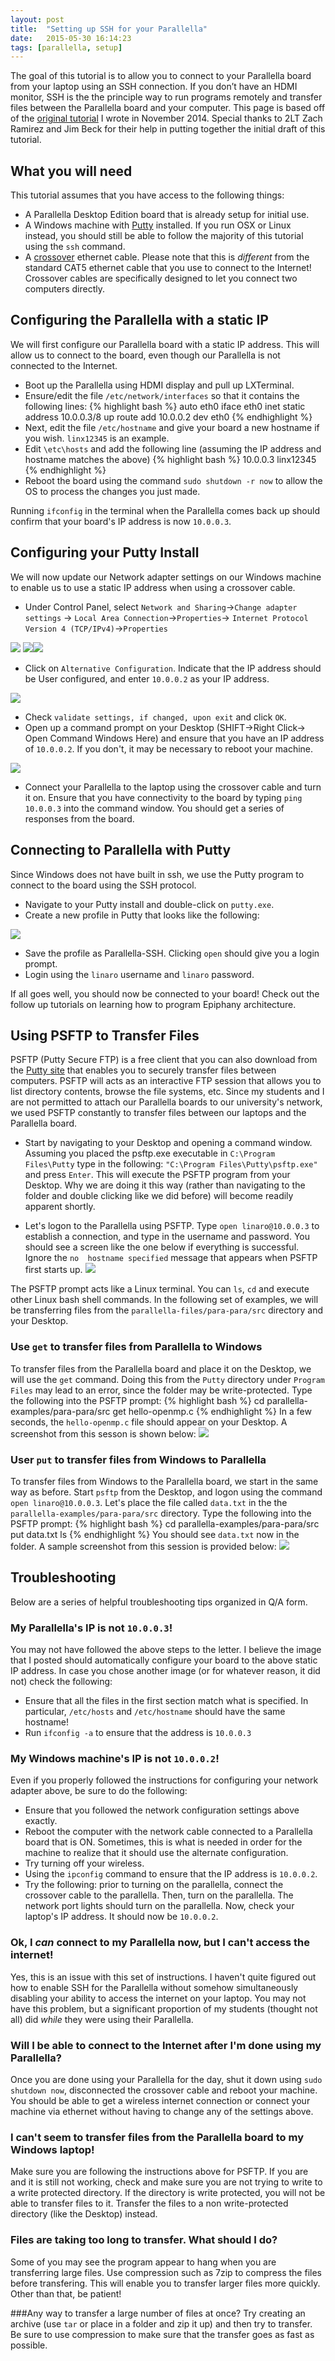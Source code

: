 ```yaml
---
layout: post
title:  "Setting up SSH for your Parallella"
date:   2015-05-30 16:14:23
tags: [parallella, setup]
---
```

The goal of this tutorial is to allow you to connect to your Parallella board 
from your laptop using an SSH connection. If you don’t have an HDMI monitor, 
 SSH is the the principle way to run programs remotely and transfer files 
between the Parallella board and your computer. This page is based off of the 
[original tutorial][pdf2] I wrote in November 2014. Special thanks to 2LT Zach 
Ramirez and Jim Beck for their help in putting together the initial draft of 
this tutorial.  

## What you will need
This tutorial assumes that you have access to the following things:

* A Parallella Desktop Edition board that is already setup for initial use. 
* A Windows machine with [Putty][putty] installed. If you run OSX or Linux instead, 
you should still be able to follow the majority of this tutorial using the 
`ssh` command. 
* A [crossover][crossover] ethernet cable. Please note that this is *different* from the 
standard CAT5 ethernet cable that you use to connect to the Internet! Crossover 
cables are specifically designed to let you connect two computers directly.
 
## Configuring the Parallella with a static IP
We will first configure our Parallella board with a static IP address. This 
will allow us to connect to the board, even though our Parallella is not 
connected to the Internet. 

* Boot up the Parallella using HDMI display and pull up LXTerminal. 
* Ensure/edit the file `/etc/network/interfaces` so that it contains the 
following lines: 
{% highlight bash %} 
auto eth0
iface eth0 inet static
	address 10.0.0.3/8
	up route add 10.0.0.2 dev eth0
{% endhighlight %} 
* Next, edit the file `/etc/hostname` and give your board a new hostname if 
you wish. `linx12345` is an example.
* Edit `\etc\hosts` and add the following line (assuming the IP address and 
hostname matches the above)
{% highlight bash %} 
10.0.0.3 linx12345
{% endhighlight %} 
* Reboot the board using the command `sudo shutdown -r now` to allow the OS 
to process the changes you just made. 

Running `ifconfig` in the terminal when the Parallella comes back up should 
confirm that your board's IP address is now `10.0.0.3`. 

## Configuring your Putty Install
We will now update our Network adapter settings on our Windows machine to 
enable us to use a static IP address when using a crossover cable. 

* Under Control Panel, select `Network and Sharing`->`Change adapter settings`
-> `Local Area Connection`->`Properties`->
`Internet Protocol Version 4 (TCP/IPv4)`->`Properties`

![](http://suzannejmatthews.com/images/menu1.png) 
![](http://suzannejmatthews.com/images/menu2.PNG)![](http://suzannejmatthews.com/images/menu3.png) 

* Click on `Alternative Configuration`. Indicate that the IP address should be 
User configured, and enter `10.0.0.2` as your IP address.

![](http://suzannejmatthews.com/images/menu4.png)

* Check `validate settings, if changed, upon exit` and click `OK`. 
* Open up a command prompt on your Desktop (SHIFT->Right Click-> Open Command Windows Here) and ensure that you have an IP address of `10.0.0.2`. If 
you don't, it may be necessary to reboot your machine.

![](http://suzannejmatthews.com/images/windowIP.PNG) 

* Connect your Parallella to the laptop using the crossover cable and turn it
on. Ensure that you have connectivity to the board by typing `ping 10.0.0.3` 
into the command window. You should get a series of responses from the board. 

## Connecting to Parallella with Putty
Since Windows does not have built in ssh, we use the Putty program to connect 
to the board using the SSH protocol. 

* Navigate to your Putty install and double-click on `putty.exe`. 
* Create a new profile in Putty that looks like the following:

![](http://suzannejmatthews.com/images/putty.png) 

* Save the profile as Parallella-SSH. Clicking `open` should give you a
login prompt.
* Login using the `linaro` username and `linaro` password. 

If all goes well, you should now be connected to your board! Check out the 
follow up tutorials on learning how to program Epiphany architecture. 

## Using PSFTP to Transfer Files
PSFTP (Putty Secure FTP) is a free client that you can also download from the 
[Putty site][putty] that enables you to securely transfer files between 
computers. PSFTP will acts as an interactive FTP session that allows you to 
list directory contents, browse the file systems, etc. Since my students and I
are not permitted to attach our Parallella boards to our university's network, 
we used PSFTP constantly to transfer files between our laptops and the 
Parallella board.

* Start by navigating to your Desktop and opening a command window. Assuming you 
placed the psftp.exe executable in `C:\Program Files\Putty` type in the
following: `"C:\Program Files\Putty\psftp.exe"` and press `Enter`. This will 
execute the PSFTP program from your Desktop. Why we are doing it this way 
(rather than navigating to the folder and double clicking like we did 
before) will become readily apparent shortly.

* Let's logon to the Parallella using PSFTP. Type `open linaro@10.0.0.3` to 
establish a connection, and type in the username and password.  You should see 
a screen like the one below if everything is successful. Ignore the `no 
hostname specified` message that appears when PSFTP first starts up.
![](http://suzannejmatthews.com/images/PSFTP_connect.PNG) 

The PSFTP prompt acts like a Linux terminal. You can `ls`, `cd` and execute 
other Linux bash shell commands. In the following set of examples, we will be 
transferring files from the `parallella-files/para-para/src` directory 
and your Desktop.

### Use `get` to transfer files from Parallella to Windows
To transfer files from the Parallella board and place it on the Desktop, we 
will use the `get` command. Doing this from the `Putty` directory under 
`Program Files` may lead to an error, since the folder may be write-protected.
Type the following into the PSFTP prompt:
{% highlight bash %} 
cd parallella-examples/para-para/src
get hello-openmp.c
{% endhighlight %} 
In a few seconds, the `hello-openmp.c` file should appear on your Desktop. A
screenshot from this sesson is shown below:
![](http://suzannejmatthews.com/images/PSFTP_get.PNG) 

### User `put` to transfer files from Windows to Parallella
To transfer files from Windows to the Parallella board, we start in the 
same way as before. Start `psftp` from the Desktop, and logon using 
the command `open linaro@10.0.0.3`. Let's place the file called `data.txt` in 
the the `parallella-examples/para-para/src` directory. Type the following into 
the PSFTP prompt:
{% highlight bash %} 
cd parallella-examples/para-para/src
put data.txt
ls
{% endhighlight %} 
You should see `data.txt` now in the folder. A sample screenshot from this 
session is provided below:
![](http://suzannejmatthews.com/images/PSFTP_put.PNG) 

## Troubleshooting
Below are a series of helpful troubleshooting tips organized in Q/A form.

### My Parallella's IP is not `10.0.0.3`!
You may not have followed the above steps to the letter. I believe the image
that I posted should automatically configure your board to the above static 
IP address. In case you chose another image (or for whatever reason, it did not)
check the following:

* Ensure that all the files in the first section match what is specified. In 
particular, `/etc/hosts` and `/etc/hostname` should have the same hostname!
* Run `ifconfig -a` to ensure that the address is `10.0.0.3`

### My Windows machine's IP is not `10.0.0.2`!
Even if you properly followed the instructions for configuring your 
network adapter above, be sure to do the following:

* Ensure that you followed the network configuration settings above exactly.
* Reboot the computer with the network cable connected to a Parallella board 
that is ON. Sometimes, this is what is needed in order for the machine to 
realize that it should use the alternate configuration.
* Try turning off your wireless.  
* Using the `ipconfig` command to ensure that  the IP address is `10.0.0.2`.
* Try the following: prior to turning on the parallella, connect the crossover 
cable to the parallella. Then, turn on the parallella. The network port lights 
should turn on the parallella. Now, check your laptop's IP address. It 
should now be `10.0.0.2`.
### Ok, I *can* connect to my Parallella now, but I can't access the internet!
Yes, this is an issue with this set of instructions. I haven't quite figured 
out how to enable SSH for the Parallella without somehow simultaneously 
disabling your ability to access the internet on your laptop. You may not have 
this problem, but a significant proportion of my students (thought not all) 
did *while* they were using their Parallella.

### Will I be able to connect to the Internet after I'm done using my Parallella?
Once you are done using your Parallella for the day, shut it down using
`sudo shutdown now`, disconnected the crossover cable and reboot your machine.
You should be able to get a wireless internet connection or connect your 
machine via ethernet without having to change any of the settings above.

### I can't seem to transfer files from the Parallella board to my Windows laptop!
Make sure you are following the instructions above for PSFTP. If you are and it 
is still not working, check and make sure you are not trying to write to a 
write protected directory. If the directory is write protected, you will not 
be able to transfer files to it. Transfer the files to a non write-protected 
directory (like the Desktop) instead.

### Files are taking too long to transfer. What should I do?
Some of you may see the program appear to hang when you are transferring 
large files. Use compression such as 7zip to compress the files before 
transfering. This will enable you to transfer larger files more quickly. 
Other than that, be patient!

###Any way to transfer a large number of files at once?
Try creating an archive (use `tar` or place in a folder and zip it up) and 
then try to transfer. Be sure to use compression to make sure that the 
transfer goes as fast as possible. 

[parallella]:      https://www.parallella.org/
[pdf2]: http://www.suzannejmatthews.com/private/SSHParallella.pdf 
[putty]: http://www.chiark.greenend.org.uk/~sgtatham/putty/download.html
[crossover]: http://en.wikipedia.org/wiki/Ethernet_crossover_cable
